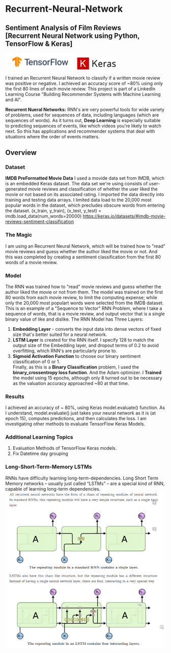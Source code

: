 # **Recurrent-Neural-Network**
## Sentiment Analysis of Film Reviews<br> [Recurrent Neural Network using Python, TensorFlow & Keras]
<p float="left">
  <img src="Images/TFlow.png" width="220" />
  <img src="Images/keras.png" width="125" /> 
 </p>
 
I trained an Recurrent Neural Network to classify if a written movie review was positive or negative.
I achieved an accuracy score of ~80% using only the first 80 lines of each movie review.  This project is part of a LinkedIn Learning Course "Building Recommender Systems with Machine Learning and AI".   

**Recurrent Nueral Networks:** RNN's are very powerful tools for wide variety of problems, used for sequences of data, including languages (which are sequences of words).  As it turns out, **Deep Learning** is especially suitable to predicting sequences of events, like which videos you're likely to watch next.  So this has applications and recommender systems that deal with situations where the order of events matters.  

## Overview
### Dataset
**IMDB PreFormatted Movie Data** I used a movide data set from IMDB, which is an embedded Keras dataset.  The data set we're using consists of user-generated movie reviews and classification of whether the user liked the movie or not based on its associated rating. I imported the data directly into training and testing data arrays.  I limited data load to the 20,000 most popular words in the dataset, which precludes obscure words from entering the dataset.  (x_train, y_train), (x_test, y_test) = imdb.load_data(num_words=20000)
https://keras.io/datasets/#imdb-movie-reviews-sentiment-classification 

### The Magic 
I am using an Recurrent Neural Network, which will be trained how to "read" movie reviews and guess whether the author liked the movie or not. And this was completed by creating a sentiment classification from the first 80 words of a movie review.<br>

### Model
The RNN was trained how to "read" movie reviews and guess whether the author liked the movie or not from them. The model was trained on the first 80 words from each movie review, to limit the computing expense; while only the 20,000 most populart words were selected from the IMDB dataset. This is an example of a "Sequence to Vector" RNN Problem, where I take a sequence of words, that is a movie review, and output vector that is a single binary value of like and dislike. 
The RNN Model has Three Layers:
1. **Embedding Layer** - converts the input data into dense vectors of fixed size that's better suited for a neural network. 
2. **LSTM Layer** is created for the RNN itself. I specify 128 to match the output size of the Embedding layer, and dropout terms of 0.2 to avoid overfitting, which RNN's are particularly prone to.
3. **Sigmoid Activation Function** to choose our binary sentiment classification of 0 or 1.<br>
Finally, as this is a **Binary Classification** problem, I used the **binary_crossentropy loss function**. And the Adam optimizer. 
I **Trained** the model using 15 epochs, although only 8 turned out to be necessary as the valuation accuracy approached ~80 at that time. 

### Results
I achieved an accuracy of ~ 80%, using Keras model.evaluate() function.  As I understand, model.evaluate() just takes your neural network as it is (at epoch 15), computes predictions, and then calculates the loss.  I am investigating other methods to evaluate TensorFlow Keras Models.

### Additional Learning Topics
1. Evaluation Methods of TensorFlow Keras models.
2. Fix Datetime day grouping

### Long-Short-Term-Memory LSTMs
RNNs have difficulty learning long-term-dependencies. Long Short Term Memory networks – usually just called “LSTMs” – are a special kind of RNN, capable of learning long-term dependencies.
  <img src="Images/LSTM.png" width="700" />
